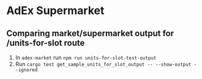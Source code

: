 # AdEx Supermarket

## Comparing market/supermarket output for /units-for-slot route

1. In `adex-market` run `npm run units-for-slot-test-output`
2. Run `cargo test get_sample_units_for_slot_output -- --show-output --ignored`
